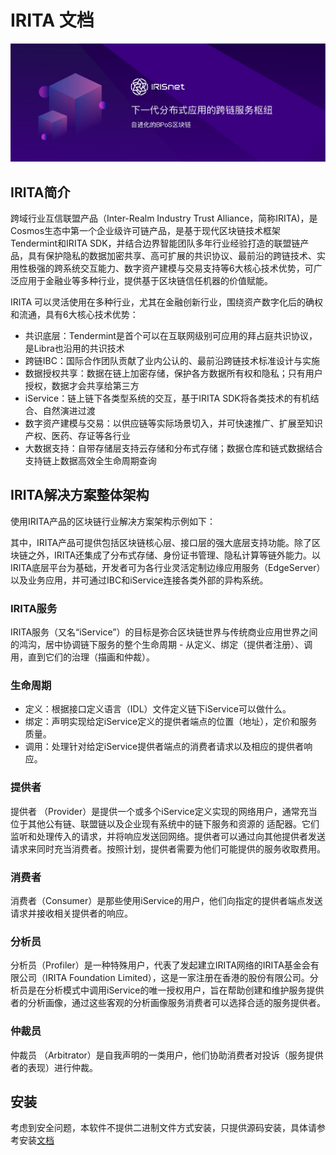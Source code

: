 # IRITA 文档

![irisnet](./pics/iris.jpg)

## IRITA简介

跨域行业互信联盟产品（Inter-Realm Industry Trust Alliance，简称IRITA)，是Cosmos生态中第一个企业级许可链产品，是基于现代区块链技术框架Tendermint和IRITA SDK，并结合边界智能团队多年行业经验打造的联盟链产品，具有保护隐私的数据加密共享、高可扩展的共识协议、最前沿的跨链技术、实用性极强的跨系统交互能力、数字资产建模与交易支持等6大核心技术优势，可广泛应用于金融业等多种行业，提供基于区块链信任机器的价值赋能。

IRITA 可以灵活使用在多种行业，尤其在金融创新行业，围绕资产数字化后的确权和流通，具有6大核心技术优势：

- 共识底层：Tendermint是首个可以在互联网级别可应用的拜占庭共识协议，是Libra也沿用的共识技术
- 跨链IBC：国际合作团队贡献了业内公认的、最前沿跨链技术标准设计与实施
- 数据授权共享：数据在链上加密存储，保护各方数据所有权和隐私；只有用户授权，数据才会共享给第三方
- iService：链上链下各类型系统的交互，基于IRITA SDK将各类技术的有机结合、自然演进过渡
- 数字资产建模与交易：以供应链等实际场景切入，并可快速推广、扩展至知识产权、医药、存证等各行业
- 大数据支持：自带存储层支持云存储和分布式存储；数据仓库和链式数据结合支持链上数据高效全生命周期查询

## IRITA解决方案整体架构

使用IRITA产品的区块链行业解决方案架构示例如下：

其中，IRITA产品可提供包括区块链核心层、接口层的强大底层支持功能。除了区块链之外，IRITA还集成了分布式存储、身份证书管理、隐私计算等链外能力。以IRITA底层平台为基础，开发者可为各行业灵活定制边缘应用服务（EdgeServer）以及业务应用，并可通过IBC和iService连接各类外部的异构系统。

### IRITA服务

IRITA服务（又名“iService”）的目标是弥合区块链世界与传统商业应用世界之间的鸿沟，居中协调链下服务的整个生命周期 - 从定义、绑定（提供者注册）、调用，直到它们的治理（描画和仲裁）。

### 生命周期

- 定义：根据接口定义语言（IDL）文件定义链下iService可以做什么。
- 绑定：声明实现给​​定iService定义的提供者端点的位置（地址），定价和服务质量。
- 调用：处理针对给定iService提供者端点的消费者请求以及相应的提供者响应。

### 提供者

提供者 （Provider）是提供一个或多个iService定义实现的网络用户，通常充当位于其他公有链、联盟链以及企业现有系统中的链下服务和资源的 适配器。它们监听和处理传入的请求，并将响应发送回网络。提供者可以通过向其他提供者发送请求来同时充当消费者。按照计划，提供者需要为他们可能提供的服务收取费用。

### 消费者

消费者（Consumer）是那些使用iService的用户，他们向指定的提供者端点发送请求并接收相关提供者的响应。

### 分析员

分析员（Profiler）是一种特殊用户，代表了发起建立IRITA网络的IRITA基金会有限公司（IRITA Foundation Limited），这是一家注册在香港的股份有限公司。分析员是在分析模式中调用iService的唯一授权用户，旨在帮助创建和维护服务提供者的分析画像，通过这些客观的分析画像服务消费者可以选择合适的服务提供者。

### 仲裁员

仲裁员 （Arbitrator）是自我声明的一类用户，他们协助消费者对投诉（服务提供者的表现）进行仲裁。

## 安装

考虑到安全问题，本软件不提供二进制文件方式安装，只提供源码安装，具体请参考安装[文档](get-started/installation.md)

